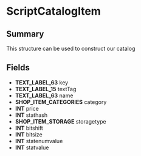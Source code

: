 # ScriptCatalogItem

## Summary
This structure can be used to construct our catalog

## Fields
* **TEXT_LABEL_63** key
* **TEXT_LABEL_15** textTag
* **TEXT_LABEL_63** name
* **SHOP_ITEM_CATEGORIES** category
* **INT** price
* **INT** stathash
* **SHOP_ITEM_STORAGE** storagetype
* **INT** bitshift
* **INT** bitsize
* **INT** statenumvalue
* **INT** statvalue